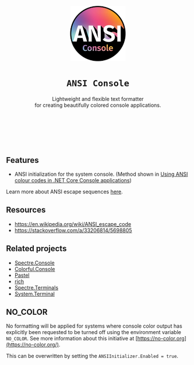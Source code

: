 <div align="center">
    <img src="assets/logo_cropped.png" alt="ANSI Console" width="30%" />
    <h1><code>ANSI Console</code></h1>
    <p style="padding-bottom: 100px;">
        Lightweight and flexible text formatter<br>
        for creating beautifully colored console applications.
    </p>
</div>

## Features
* ANSI initialization for the system console. (Method shown in [Using ANSI colour codes in .NET Core Console applications](https://www.jerriepelser.com/blog/using-ansi-color-codes-in-net-console-apps/))

Learn more about ANSI escape sequences [here](https://stackoverflow.com/a/33206814/5698805).

## Resources

* https://en.wikipedia.org/wiki/ANSI_escape_code
* https://stackoverflow.com/a/33206814/5698805

## Related projects

* [Spectre.Console](https://github.com/spectreconsole/spectre.console)
* [Colorful.Console](https://github.com/tomakita/Colorful.Console)
* [Pastel](https://github.com/silkfire/Pastel)
* [rich](https://github.com/willmcgugan/rich)
* [Spectre.Terminals](https://github.com/spectreconsole/terminal)
* [System.Terminal](https://github.com/alexrp/system-terminal)

## NO_COLOR

No formatting will be applied for systems where console color output has explicitly been requested to be turned off using the environment variable `NO_COLOR`. See more information about this initiative at [https://no-color.org](https://no-color.org/).

This can be overwritten by setting the `ANSIInitializer.Enabled = true`.
